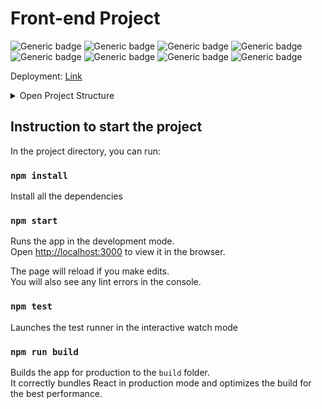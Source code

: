 # Front-end Project

![Generic badge](https://img.shields.io/badge/JS-ES6-yellow.svg)
![Generic badge](https://img.shields.io/badge/SCSS-v.1.57-red.svg)
![Generic badge](https://img.shields.io/badge/Redux-v.8.0.5-orangered.svg)
![Generic badge](https://img.shields.io/badge/MUI-v.5.11-darkblue.svg)
![Generic badge](https://img.shields.io/badge/TS-v.4.9-blue.svg)
![Generic badge](https://img.shields.io/badge/React-v.18.2-orange.svg)
![Generic badge](https://img.shields.io/badge/Jest-v.29.0.3-white.svg)
![Generic badge](https://img.shields.io/badge/Router-v.6.6-lightyellow.svg)

Deployment: [Link](https://mq003at.github.io/mq003at.github.io-css-sass/)

<details>
<summary>Open Project Structure</summary>

```bash
└── frontend
    ├── assets
    │   ├── fonts
    │   └── images.png
    ├── components
    │   ├── basic
    │   │   ├── Error.tsx
    │   │   ├── ProductCard.tsx
    │   │   └── SaleIcon.tsx
    │   ├── cart
    │   │   └── Cart.tsx
    │   ├── frontPage
    │   │   ├── FrontPage.tsx
    │   │   └── SpecialOffers.tsx
    │   ├── functions
    │   │   └── common.tsx
    │   ├── header
    │   │   ├── Banner.tsx
    │   │   ├── Header.tsx
    │   │   ├── HeaderButtons.tsx
    │   │   ├── LeftNav.tsx
    │   │   ├── MiddleNav.tsx
    │   │   └── RightNav.tsx
    │   ├── products
    │   │   ├── AddProductModal.tsx
    │   │   ├── CartItemDetails.tsx
    │   │   ├── ProductBox.tsx
    │   │   ├── ProductDetail.tsx
    │   │   ├── ProductFullDetails.tsx
    │   │   └── ProductList.tsx
    │   ├── profile
    │   │   ├── LogUser.tsx
    │   │   ├── Profile.tsx
    │   │   ├── ProfileSchema.tsx
    │   │   └── UserDetails.tsx
    │   ├── hooks
    │   │   └── reduxHook.ts
    │   ├── redux
    │   │   ├── reducers
    │   │   │   ├── cartReducer.ts
    │   │   │   ├── categoryReducer.ts
    │   │   │   ├── productReducer.ts
    │   │   │   └── userReducer.ts
    │   │   └── store.ts
    │   ├── styles
    │   │   ├── css
    │   │   ├── mui
    │   │   └── index.scss
    │   └── types
    │       ├── common.tsx
    │       ├── props.tsx
    │       └── user.tsx
    ├── App.tsx
    └── index.tsx
```
</details>

## Instruction to start the project

In the project directory, you can run:

### `npm install`

Install all the dependencies

### `npm start`

Runs the app in the development mode.\
Open [http://localhost:3000](http://localhost:3000) to view it in the browser.

The page will reload if you make edits.\
You will also see any lint errors in the console.

### `npm test`

Launches the test runner in the interactive watch mode

### `npm run build`

Builds the app for production to the `build` folder.\
It correctly bundles React in production mode and optimizes the build for the best performance.